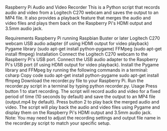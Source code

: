 Raspberry Pi Audio and Video Recorder
This is a Python script that records audio and video from a Logitech C270 webcam and saves the output to an MP4 file. It also provides a playback feature that merges the audio and video files and plays them back on the Raspberry Pi's HDMI output and 3.5mm audio jack.

Requirements
Raspberry Pi running Raspbian Buster or later
Logitech C270 webcam
USB audio adapter (if using HDMI output for video playback)
Pygame library (sudo apt-get install python-pygame)
FFMpeg (sudo apt-get install ffmpeg)
Installation
Connect the Logitech C270 webcam to the Raspberry Pi's USB port.
Connect the USB audio adapter to the Raspberry Pi's USB port (if using HDMI output for video playback).
Install the Pygame library and FFMpeg by running the following commands in a terminal:
csharp
Copy code
sudo apt-get install python-pygame
sudo apt-get install ffmpeg
Download the recorder.py file to your Raspberry Pi.
Run the recorder.py script in a terminal by typing python recorder.py.
Usage
Press button 1 to start recording. The script will record audio and video for a fixed period of time (10 seconds by default) and save the output to an MP4 file (output.mp4 by default).
Press button 2 to play back the merged audio and video. The script will play back the audio and video files using Pygame and display them on the Raspberry Pi's HDMI output and 3.5mm audio jack.
Note: You may need to adjust the recording settings and output file name in the recorder.py script to match your specific setup.